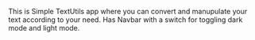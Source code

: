 This is Simple TextUtils app where you can convert and manupulate your text according to your need.
Has Navbar with a switch for toggling dark mode and light mode.
